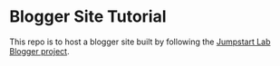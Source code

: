 # Blogger Site Tutorial

This repo is to host a blogger site built by following the [Jumpstart Lab Blogger project]("http://tutorials.jumpstartlab.com/projects/blogger.html#i1:-form-based-workflow").
